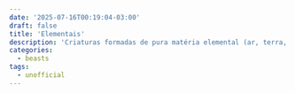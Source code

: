 ```yaml
---
date: '2025-07-16T00:19:04-03:00'
draft: false
title: 'Elementais'
description: 'Criaturas formadas de pura matéria elemental (ar, terra, fogo ou água), que podem ser invocados de seus planos de origem para servir usuários de magia.'
categories:
  - beasts
tags:
  - unofficial
---
```

